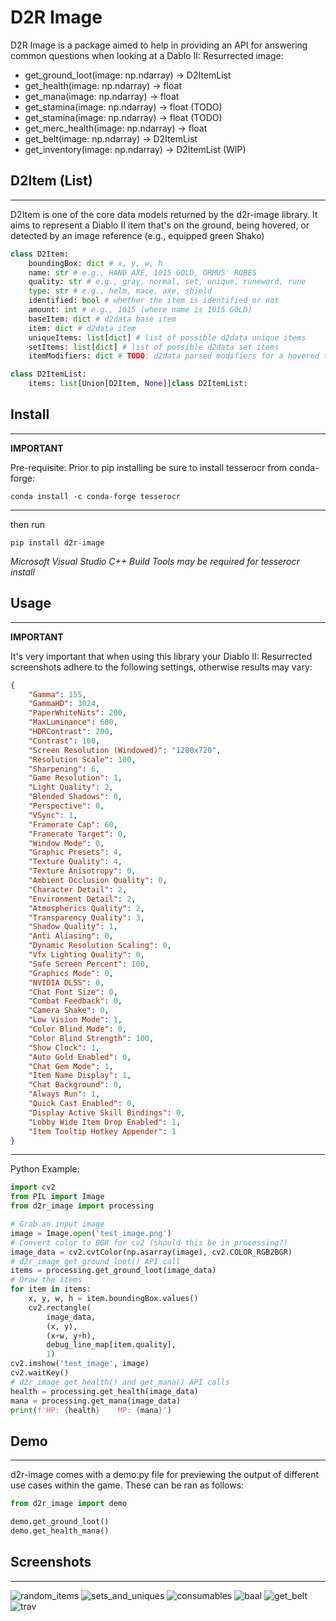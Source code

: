 # D2R Image
D2R Image is a package aimed to help in providing an API for answering common questions when looking at a Dablo II: Resurrected image:

- get_ground_loot(image: np.ndarray) -> D2ItemList
- get_health(image: np.ndarray) -> float
- get_mana(image: np.ndarray) -> float
- get_stamina(image: np.ndarray) -> float (TODO)
- get_stamina(image: np.ndarray) -> float (TODO)
- get_merc_health(image: np.ndarray) -> float
- get_belt(image: np.ndarray) -> D2ItemList
- get_inventory(image: np.ndarray) -> D2ItemList (WIP)
<!-- - get_hovered_item(image: np.ndarray) -> D2Item | None 
- get_npc_coords(npc: NPC) -> (x, y) | None 
- find_items_by_name(name: str) -> list[(x, y)] | None 
- whats_in_image(image: np.ndarray) -> TODO: SreenReport 
- get_health(image: np.ndarray) -> float | None 
- get_mana(image: np.ndarray) -> float | None 
- get_stamina(image: np.ndarray) -> float | None 
- get_experience(image: np.ndarray) -> float | None  -->
## D2Item (List)
---
D2Item is one of the core data models returned by the d2r-image library. It aims to represent a Diablo II item that's on the ground, being hovered, or detected by an image reference (e.g., equipped green Shako)
```py
class D2Item:
    boundingBox: dict # x, y, w, h
    name: str # e.g., HAND AXE, 1015 GOLD, ORMUS' ROBES
    quality: str # e.g., gray, normal, set, unique, runeword, rune
    type: str # e.g., helm, mace, axe, shield
    identified: bool # whether the item is identified or not
    amount: int # e.g., 1015 (where name is 1015 GOLD)
    baseItem: dict # d2data base item
    item: dict # d2data item
    uniqueItems: list[dict] # list of possible d2data unique items
    setItems: list[dict] # list of possible d2data set items
    itemModifiers: dict # TODO: d2data parsed modifiers for a hovered tooltip
```
```py
class D2ItemList:
    items: list[Union[D2Item, None]]class D2ItemList:
```
## Install
---
**IMPORTANT**

Pre-requisite: Prior to pip installing be sure to install tesserocr from conda-forge:
```
conda install -c conda-forge tesserocr
```
---
then run
```
pip install d2r-image
```

_Microsoft Visual Studio C++ Build Tools may be required for tesserocr install_
## Usage
---
**IMPORTANT**

It's very important that when using this library your Diablo II: Resurrected screenshots adhere to the following settings, otherwise results may vary:
```json
{
    "Gamma": 155,
    "GammaHD": 3024,
    "PaperWhiteNits": 200,
    "MaxLuminance": 600,
    "HDRContrast": 200,
    "Contrast": 100,
    "Screen Resolution (Windowed)": "1280x720",
    "Resolution Scale": 100,
    "Sharpening": 6,
    "Game Resolution": 1,
    "Light Quality": 2,
    "Blended Shadows": 0,
    "Perspective": 0,
    "VSync": 1,
    "Framerate Cap": 60,
    "Framerate Target": 0,
    "Window Mode": 0,
    "Graphic Presets": 4,
    "Texture Quality": 4,
    "Texture Anisotropy": 0,
    "Ambient Occlusion Quality": 0,
    "Character Detail": 2,
    "Environment Detail": 2,
    "Atmospherics Quality": 2,
    "Transparency Quality": 3,
    "Shadow Quality": 1,
    "Anti Aliasing": 0,
    "Dynamic Resolution Scaling": 0,
    "Vfx Lighting Quality": 0,
    "Safe Screen Percent": 100,
    "Graphics Mode": 0,
    "NVIDIA DLSS": 0,
    "Chat Font Size": 0,
    "Combat Feedback": 0,
    "Camera Shake": 0,
    "Low Vision Mode": 1,
    "Color Blind Mode": 0,
    "Color Blind Strength": 100,
    "Show Clock": 1,
    "Auto Gold Enabled": 0,
    "Chat Gem Mode": 1,
    "Item Name Display": 1,
    "Chat Background": 0,
    "Always Run": 1,
    "Quick Cast Enabled": 0,
    "Display Active Skill Bindings": 0,
    "Lobby Wide Item Drop Enabled": 1,
    "Item Tooltip Hotkey Appender": 1
}
```
---
Python Example:
```py
import cv2
from PIL import Image
from d2r_image import processing

# Grab an input image
image = Image.open('test_image.png')
# Convert color to BGR for cv2 (should this be in processing?)
image_data = cv2.cvtColor(np.asarray(image), cv2.COLOR_RGB2BGR)
# d2r_image get_ground_loot() API call
items = processing.get_ground_loot(image_data)
# Draw the items
for item in items:
    x, y, w, h = item.boundingBox.values()
    cv2.rectangle(
        image_data,
        (x, y),
        (x+w, y+h),
        debug_line_map[item.quality],
        1)
cv2.imshow('test_image', image)
cv2.waitKey()
# d2r_image get_health() and get_mana() API calls
health = processing.get_health(image_data)
mana = processing.get_mana(image_data)
print(f'HP: {health}    MP: {mana}')
```
## Demo
---
d2r-image comes with a demo.py file for previewing the output of different use cases within the game. These can be ran as follows:
```py
from d2r_image import demo

demo.get_ground_loot()
demo.get_health_mana()
```
## Screenshots
---
![random_items](screenshots/random_items.png)
![sets_and_uniques](screenshots/sets_and_uniques.png)
![consumables](screenshots/all_consumables.png)
![baal](screenshots/baal.png)
![get_belt](screenshots/get_belt.png)
![trav](screenshots/baal.png)